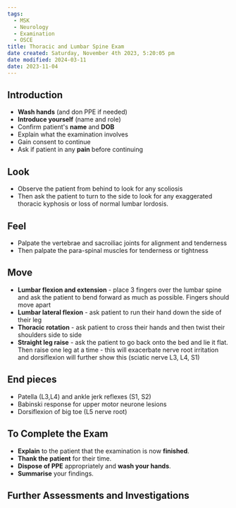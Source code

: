 ```yaml
---
tags:
  - MSK
  - Neurology
  - Examination
  - OSCE
title: Thoracic and Lumbar Spine Exam
date created: Saturday, November 4th 2023, 5:20:05 pm
date modified: 2024-03-11
date: 2023-11-04
---
```


## Introduction

- **Wash hands** (and don PPE if needed)
- **Introduce yourself** (name and role)
- Confirm patient's **name** and **DOB**
- Explain what the examination involves
- Gain consent to continue
- Ask if patient in any **pain** before continuing

## Look

- Observe the patient from behind to look for any scoliosis
- Then ask the patient to turn to the side to look for any exaggerated thoracic kyphosis or loss of normal lumbar lordosis.

## Feel

- Palpate the vertebrae and sacroiliac joints for alignment and tenderness
- Then palpate the para-spinal muscles for tenderness or tightness

## Move

- **Lumbar flexion and extension** - place 3 fingers over the lumbar spine and ask the patient to bend forward as much as possible. Fingers should move apart
- **Lumbar lateral flexion** - ask patient to run their hand down the side of their leg 
- **Thoracic rotation** - ask patient to cross their hands and then twist their shoulders side to side
- **Straight leg raise** - ask the patient to go back onto the bed and lie it flat. Then raise one leg at a time - this will exacerbate nerve root irritation and dorsiflexion will further show this (sciatic nerve L3, L4, S1)

## End pieces

- Patella (L3,L4) and ankle jerk reflexes (S1, S2)
- Babinski response for upper motor neurone lesions
- Dorsiflexion of big toe (L5 nerve root)


## To Complete the Exam

- **Explain** to the patient that the examination is now **finished**.
- **Thank the patient** for their time.
- **Dispose of PPE** appropriately and **wash your hands**.
- **Summarise** your findings.

## Further Assessments and Investigations
